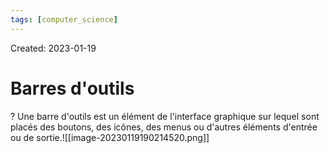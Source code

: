```yaml
---
tags: [computer_science] 
---
```

Created: 2023-01-19

# Barres d'outils
?
Une barre d'outils est un élément de l'interface graphique sur lequel sont placés des boutons, des icônes, des menus ou d'autres éléments d'entrée ou de sortie.![[image-20230119190214520.png]]
<!--SR:!2023-03-03,17,250-->

